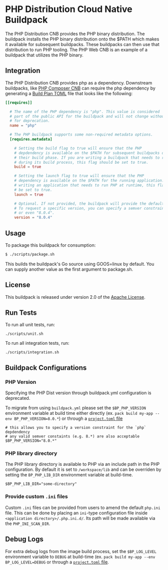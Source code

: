 # PHP Distribution Cloud Native Buildpack

The PHP Distribution CNB provides the PHP binary distribution. The buildpack
installs the PHP binary distribution onto the $PATH which makes it available
for subsequent buildpacks. These buildpacks can then use that distribution to
run PHP tooling. The PHP Web CNB is an example of a buildpack that utilizes the
PHP binary.

## Integration

The PHP Distribution CNB provides php as a dependency. Downstream buildpacks,
like [PHP Composer CNB](https://github.com/paketo-buildpacks/php-composer) can
require the php dependency by generating a [Build Plan
TOML](https://github.com/buildpacks/spec/blob/master/buildpack.md#build-plan-toml)
file that looks like the following:

```toml
[[requires]]

  # The name of the PHP dependency is "php". This value is considered
  # part of the public API for the buildpack and will not change without a plan
  # for deprecation.
  name = "php"

  # The PHP buildpack supports some non-required metadata options.
  [requires.metadata]

    # Setting the build flag to true will ensure that the PHP
    # depdendency is available on the $PATH for subsequent buildpacks during
    # their build phase. If you are writing a buildpack that needs to run PHP
    # during its build process, this flag should be set to true.
    build = true

    # Setting the launch flag to true will ensure that the PHP
    # dependency is available on the $PATH for the running application. If you are
    # writing an application that needs to run PHP at runtime, this flag should
    # be set to true.
    launch = true

    # Optional. If not provided, the buildpack will provide the default version from buildpack.toml.
    # To request a specific version, you can specify a semver constraint such as "8.*", "8.0.*",
    # or even "8.0.4".
    version = "8.0.4"
```

## Usage

To package this buildpack for consumption:

```bash
$ ./scripts/package.sh
```

This builds the buildpack's Go source using GOOS=linux by default. You can supply another value as the first argument to package.sh.

## License
This buildpack is released under version 2.0 of the [Apache License][a].

[a]: http://www.apache.org/licenses/LICENSE-2.0

## Run Tests

To run all unit tests, run:
```
./scripts/unit.sh
```

To run all integration tests, run:
```
./scripts/integration.sh
```

## Buildpack Configurations

### PHP Version
Specifying the PHP Dist version through buildpack.yml configuration is deprecated.

To migrate from using `buildpack.yml` please set the `$BP_PHP_VERSION`
environment variable at build time either directly (ex. `pack build my-app
--env BP_PHP_VERSION=8.0.*`) or through a [`project.toml`
file](https://github.com/buildpacks/spec/blob/main/extensions/project-descriptor.md)

```shell
# this allows you to specify a version constraint for the `php` depdendency
# any valid semver constaints (e.g. 8.*) are also acceptable
$BP_PHP_VERSION="8.0.*"
```
### PHP library directory
The PHP library directory is available to PHP via an include path in the PHP
configuration. By default it is set to `/workspace/lib` and can be overriden by
setting the `BP_PHP_LIB_DIR` environment variable at build-time.
```shell
$BP_PHP_LIB_DIR="some-directory"
```

### Provide custom `.ini` files
Custom `.ini` files can be provided from users to amend the default `php.ini`
file. This can be done by placing an `ini`-type configuration file inside
`<application directory>/.php.ini.d/`. Its path will be made available via the
`PHP_INI_SCAN_DIR`.

## Debug Logs
For extra debug logs from the image build process, set the `$BP_LOG_LEVEL`
environment variable to `DEBUG` at build-time (ex. `pack build my-app --env
BP_LOG_LEVEL=DEBUG` or through a  [`project.toml`
file](https://github.com/buildpacks/spec/blob/main/extensions/project-descriptor.md).
